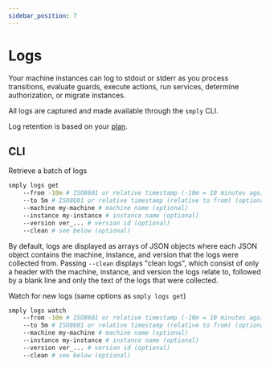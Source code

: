 ```yaml
---
sidebar_position: 7
---
```


# Logs

Your machine instances can log to stdout or stderr as you process transitions,
evaluate guards, execute actions, run services, determine authorization,
or migrate instances.

All logs are captured and made available through the `smply` CLI.

Log retention is based on your [plan](./pricing).

## CLI

Retrieve a batch of logs

```bash
smply logs get
    --from -10m # ISO8601 or relative timestamp (-10m = 10 minutes ago) (required)
    --to 5m # ISO8601 or relative timestamp (relative to from) (optional)
    --machine my-machine # machine name (optional)
    --instance my-instance # instance name (optional)
    --version ver_... # version id (optional)
    --clean # see below (optional)
```

By default, logs are displayed as arrays of JSON objects where each JSON object contains
the machine, instance, and version that the logs were collected from.
Passing `--clean` displays "clean logs", which consist of only a header with the machine, instance,
and version the logs relate to, followed by a blank line and only the text of the logs that
were collected.

Watch for new logs (same options as `smply logs get`)

```bash
smply logs watch
    --from -10m # ISO8601 or relative timestamp (-10m = 10 minutes ago) (required)
    --to 5m # ISO8601 or relative timestamp (relative to from) (optional)
    --machine my-machine # machine name (optional)
    --instance my-instance # instance name (optional)
    --version ver_... # version id (optional)
    --clean # see below (optional)
```